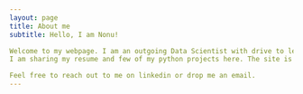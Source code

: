 ```yaml
---
layout: page
title: About me
subtitle: Hello, I am Nonu!

Welcome to my webpage. I am an outgoing Data Scientist with drive to learn new things.
I am sharing my resume and few of my python projects here. The site is a work in progress and I will continue to add more stuff over time. 

Feel free to reach out to me on linkedin or drop me an email.
---
```

